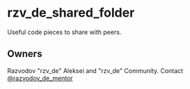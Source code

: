 # rzv_de_shared_folder
Useful code pieces to share with peers.

## Owners
Razvodov "rzv_de" Aleksei and "rzv_de" Community.
Contact [@razvodov_de_mentor](https://t.me/razvodov_de_mentor)